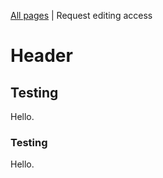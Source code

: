 <!-- TITLE: Welcome to ImpactWiki -->
<!-- SUBTITLE: Knowledgebase for impact investors, social entrepreneurs and evaluators -->

[All pages](http://impactwiki.org/all) | Request editing access
# Header
## Testing

Hello.

### Testing

Hello.